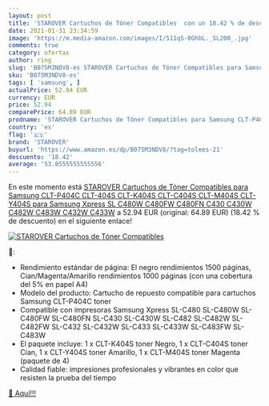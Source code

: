 ```yaml
---
layout: post
title: 'STAROVER Cartuchos de Tóner Compatibles  con un 18.42 % de descuento'
date: 2021-01-31 23:34:59
image: 'https://m.media-amazon.com/images/I/511qS-0GhbL._SL200_.jpg'
comments: true
category: ofertas
author: ring
slug: 'B075M3NDV8-es STAROVER Cartuchos de Tóner Compatibles para Samsung...'
sku: 'B075M3NDV8-es'
tags: [ 'samsung', ]
actualPrice: 52.94 EUR
currency: EUR
price: 52.94
comparePrice: 64.89 EUR
prodname: 'STAROVER Cartuchos de Tóner Compatibles para Samsung CLT-P404C CLT-404S CLT-K404S CLT-C404S CLT-M404S CLT-Y404S para Samsung Xpress SL C480W C480FW C480FN C430 C430W C482W C483W C432W C433W'
country: 'es'
flag: '🇪🇸'
brand: 'STAROVER'
buyurl: 'https://www.amazon.es/dp/B075M3NDV8/?tag=tolees-21'
descuento: '18.42'
average: '53.8555555555556'
---
```


En este momento está [STAROVER Cartuchos de Tóner Compatibles para Samsung CLT-P404C CLT-404S CLT-K404S CLT-C404S CLT-M404S CLT-Y404S para Samsung Xpress SL C480W C480FW C480FN C430 C430W C482W C483W C432W C433W](https://www.amazon.es/dp/B075M3NDV8/?tag=tolees-21) a 52.94 EUR (original: 64.89 EUR) (18.42 %  de descuento) en el siguiente enlace!

[![STAROVER Cartuchos de Tóner Compatibles ](https://m.media-amazon.com/images/I/511qS-0GhbL._SL200_.jpg)](https://www.amazon.es/dp/B075M3NDV8/?tag=tolees-21)

🔎:

- Rendimiento estándar de página: El negro rendimientos 1500 páginas, Cian/Magenta/Amarillo rendimientos 1000 páginas (con una cobertura del 5% en papel A4)
- Modelo del producto: Cartucho de repuesto compatible para cartuchos Samsung CLT-P404C toner
- Compatible con impresoras Samsung Xpress SL-C480 SL-C480W SL-C480FW SL-C480FN SL-C430 SL-C430W SL-C482 SL-C482W SL-C482FW SL-C432 SL-C432W SL-C433 SL-C433W SL-C483FW SL-C483W
- El paquete incluye: 1 x CLT-K404S toner Negro, 1 x CLT-C404S toner Cian, 1 x CLT-Y404S toner Amarillo, 1 x CLT-M404S toner Magenta (paquete de 4)
- Calidad fiable: impresiones profesionales y vibrantes en color que resisten la prueba del tiempo

[🛒 Aquí!!!](https://www.amazon.es/dp/B075M3NDV8/?tag=tolees-21)
